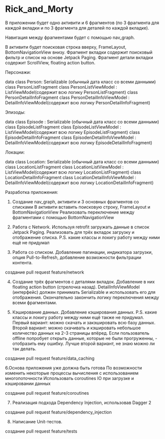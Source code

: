 # Rick_and_Morty

В приложении будет одно активити и 6 фрагментов (по 3 фрагмента для каждой вкладки и по 3 фрагмента для деталей по каждой вкладке).

Навигация между фрагментами будет с помощью nav_graph.

В активити будет поисковая строка вверху, FrameLayout, BottomNavigationView внизу.
Фрагмент вкладки содержит поисковый фильтр и список на основе Jetpack Paging.
Фрагмент детали вкладки содержит ScrollView, floating action button.

Персонажи:

data class Person: Serializable (обычный дата класс со всеми данными)
class PersonListFragment
class PersonListViewModel : ListViewModel(содержит всю логику PersonListFragment)
class PersonDetailInfoFragment
class PersonDetailInfoViewModel : DetailInfoViewModel(содержит всю логику PersonDetailInfoFragment)

Эпизоды:

data class Episode : Serializable  (обычный дата класс со всеми данными)
class EpisodeListFragment
class EpisodeListViewModel : ListViewModel(содержит всю логику EpisodeListFragment)
class EpisodeDetailInfoFragment
class EpisodenDetailInfoViewModel : DetailInfoViewModel(содержит всю логику EpisodeDetailInfoFragment)

Локации:

data class Location: Serializable (обычный дата класс со всеми данными)
class LocationListFragment
class LocationListViewModel : ListViewModel(содержит всю логику LocationListFragment)
class LocationDetailInfoFragment
class LocationDetailInfoViewModel : DetailInfoViewModel(содержит всю логику LocationDetailInfoFragment)

Разработка приложения:
1. Создание nav_graph, активити и 3 основных фрагментов со списками
В активити вставить поисковую строку, FrameLayout и BottomNavigationView
Реализовать переключение между фрагментами с помощью BottomNavigationView

2. Работа с Network. Используя retrofit загружать данные в список Jetpack Paging.
Реализовать для трёх вкладок загрузку и  отображение списка.
P.S. какие классы  и локигу работу между ними ещё не придумал

3. Работа со списком. Добавление пагинации, индикатора загрузки, опция Pull-to-Refresh, добавление возможности фильтрации контента.

создание pull request feature/network

4. Создание трёх фрагментов с деталями вкладок. Добавление в них floating action button (стрелочка назад).
DetailInfoViewModel (интерфейс) должен принимать Serializable и использовать его для отображения.
Окончательно закончить логику переключения между всеми фрагментами.

5. Кэширование данных. Добавление кэширования данных.
P.S. какие классы  и локигу работу между ними ещё также не придумал.
      Первый вариант: можно скачать и закэшировать всю базу данных.
      Второй вариант: можно скачивать и кэшировать небольшое количество данных на 2-3 страницы впёред. 
 Если пользователь offline попробует открыть данные, которые не были прогруженны, - отобразить ему ошибку.
 Лучше второй вариант, не знаю можно ли так делать.
     
создание pull request feature/data_caching

6.Основа приложения уже должна быть готова
По возможности изменить некоторые процессы вычисления c использованием многопоточности
Использовать coroutines IO при загрузке и кэшировании данных

создание pull request feature/coroutines

7. Реализация подхода Dependency Injection, использовав Dagger 2

создание pull request feature/dependency_injection

8. Написание Unit-тестов.

создание pull request feature/tests
